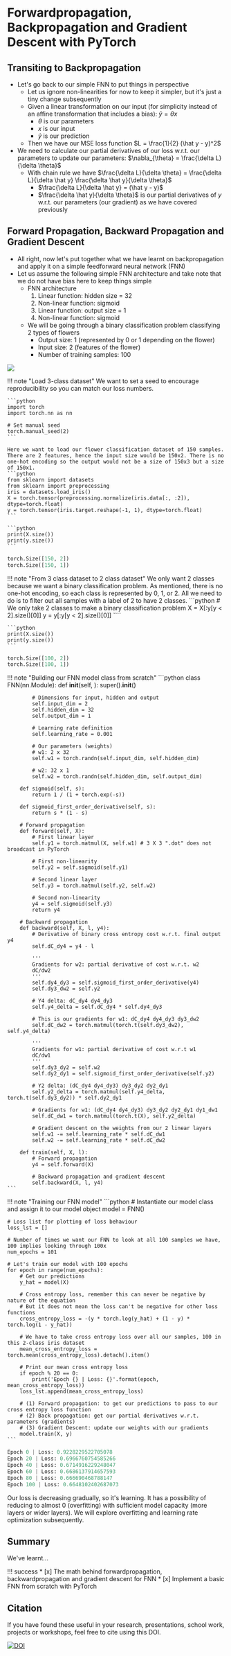# Forwardpropagation, Backpropagation and Gradient Descent with PyTorch

## Transiting to Backpropagation
- Let's go back to our simple FNN to put things in perspective
    - Let us ignore non-linearities for now to keep it simpler, but it's just a tiny change subsequently
    - Given a linear transformation on our input (for simplicity instead of an affine transformation that includes a bias): $\hat y = \theta x$
        - $\theta$ is our parameters
        - $x$ is our input
        - $\hat y$ is our prediction
    - Then we have our MSE loss function $L = \frac{1}{2} (\hat y - y)^2$
- We need to calculate our partial derivatives of our loss w.r.t. our parameters to update our parameters: $\nabla_{\theta} = \frac{\delta L}{\delta \theta}$
    - With chain rule we have $\frac{\delta L}{\delta \theta} = \frac{\delta L}{\delta \hat y} \frac{\delta \hat y}{\delta \theta}$
        - $\frac{\delta L}{\delta \hat y} = (\hat y -  y)$
        - $\frac{\delta \hat y}{\delta \theta}$ is our partial derivatives of $y$ w.r.t. our parameters (our gradient) as we have covered previously
        

## Forward Propagation, Backward Propagation and Gradient Descent
- All right, now let's put together what we have learnt on backpropagation and apply it on a simple feedforward neural network (FNN)
- Let us assume the following simple FNN architecture and take note that we do not have bias here to keep things simple
    - FNN architecture
        1. Linear function: hidden size = 32
        2. Non-linear function: sigmoid
        3. Linear function: output size = 1
        4. Non-linear function: sigmoid
    - We will be going through a binary classification problem classifying 2 types of flowers
        - Output size: 1 (represented by 0 or 1 depending on the flower)
        - Input size: 2 (features of the flower)
        - Number of training samples: 100

![](./images/manual_bp.png) 

!!! note "Load 3-class dataset"
    We want to set a seed to encourage reproducibility so you can match our loss numbers.
    
    ```python
    import torch
    import torch.nn as nn
    
    # Set manual seed
    torch.manual_seed(2)
    ```

    Here we want to load our flower classification dataset of 150 samples. There are 2 features, hence the input size would be 150x2. There is no one-hot encoding so the output would not be a size of 150x3 but a size of 150x1.
    ```python
    from sklearn import datasets
    from sklearn import preprocessing
    iris = datasets.load_iris()
    X = torch.tensor(preprocessing.normalize(iris.data[:, :2]), dtype=torch.float)
    y = torch.tensor(iris.target.reshape(-1, 1), dtype=torch.float)
    ```

    ```python
    print(X.size())
    print(y.size())
    ```

```python
torch.Size([150, 2])
torch.Size([150, 1])
```

!!! note "From 3 class dataset to 2 class dataset"
    We only want 2 classes because we want a binary classification problem. As mentioned, there is no one-hot encoding, so each class is represented by 0, 1, or 2. All we need to do is to filter out all samples with a label of 2 to have 2 classes.
    ```python
    # We only take 2 classes to make a binary classification problem
    X = X[:y[y < 2].size()[0]]
    y = y[:y[y < 2].size()[0]]
    ````

    ```python
    print(X.size())
    print(y.size())
    ```

```python
torch.Size([100, 2])
torch.Size([100, 1])
```
    

!!! note "Building our FNN model class from scratch"
    ```python
    class FNN(nn.Module):
        def __init__(self, ):
            super().__init__()
            
            # Dimensions for input, hidden and output
            self.input_dim = 2
            self.hidden_dim = 32
            self.output_dim = 1
            
            # Learning rate definition
            self.learning_rate = 0.001
            
            # Our parameters (weights)
            # w1: 2 x 32
            self.w1 = torch.randn(self.input_dim, self.hidden_dim)
            
            # w2: 32 x 1
            self.w2 = torch.randn(self.hidden_dim, self.output_dim)
        
        def sigmoid(self, s):
            return 1 / (1 + torch.exp(-s))
        
        def sigmoid_first_order_derivative(self, s):
            return s * (1 - s)
        
        # Forward propagation
        def forward(self, X):
            # First linear layer
            self.y1 = torch.matmul(X, self.w1) # 3 X 3 ".dot" does not broadcast in PyTorch
            
            # First non-linearity
            self.y2 = self.sigmoid(self.y1)
            
            # Second linear layer
            self.y3 = torch.matmul(self.y2, self.w2)
            
            # Second non-linearity
            y4 = self.sigmoid(self.y3)
            return y4
            
        # Backward propagation
        def backward(self, X, l, y4):
            # Derivative of binary cross entropy cost w.r.t. final output y4
            self.dC_dy4 = y4 - l
            
            '''
            Gradients for w2: partial derivative of cost w.r.t. w2
            dC/dw2
            '''
            self.dy4_dy3 = self.sigmoid_first_order_derivative(y4)
            self.dy3_dw2 = self.y2
            
            # Y4 delta: dC_dy4 dy4_dy3
            self.y4_delta = self.dC_dy4 * self.dy4_dy3
            
            # This is our gradients for w1: dC_dy4 dy4_dy3 dy3_dw2
            self.dC_dw2 = torch.matmul(torch.t(self.dy3_dw2), self.y4_delta)
            
            '''
            Gradients for w1: partial derivative of cost w.r.t w1
            dC/dw1
            '''
            self.dy3_dy2 = self.w2
            self.dy2_dy1 = self.sigmoid_first_order_derivative(self.y2)
            
            # Y2 delta: (dC_dy4 dy4_dy3) dy3_dy2 dy2_dy1
            self.y2_delta = torch.matmul(self.y4_delta, torch.t(self.dy3_dy2)) * self.dy2_dy1
            
            # Gradients for w1: (dC_dy4 dy4_dy3) dy3_dy2 dy2_dy1 dy1_dw1
            self.dC_dw1 = torch.matmul(torch.t(X), self.y2_delta)
            
            # Gradient descent on the weights from our 2 linear layers
            self.w1 -= self.learning_rate * self.dC_dw1
            self.w2 -= self.learning_rate * self.dC_dw2
    
        def train(self, X, l):
            # Forward propagation
            y4 = self.forward(X)
            
            # Backward propagation and gradient descent
            self.backward(X, l, y4)
    ```


!!! note "Training our FNN model"
    ```python
    # Instantiate our model class and assign it to our model object
    model = FNN()
    
    # Loss list for plotting of loss behaviour
    loss_lst = []
    
    # Number of times we want our FNN to look at all 100 samples we have, 100 implies looking through 100x
    num_epochs = 101
    
    # Let's train our model with 100 epochs
    for epoch in range(num_epochs):
        # Get our predictions
        y_hat = model(X)
        
        # Cross entropy loss, remember this can never be negative by nature of the equation
        # But it does not mean the loss can't be negative for other loss functions
        cross_entropy_loss = -(y * torch.log(y_hat) + (1 - y) * torch.log(1 - y_hat))
        
        # We have to take cross entropy loss over all our samples, 100 in this 2-class iris dataset
        mean_cross_entropy_loss = torch.mean(cross_entropy_loss).detach().item()
        
        # Print our mean cross entropy loss
        if epoch % 20 == 0:
            print('Epoch {} | Loss: {}'.format(epoch, mean_cross_entropy_loss))
        loss_lst.append(mean_cross_entropy_loss)
        
        # (1) Forward propagation: to get our predictions to pass to our cross entropy loss function
        # (2) Back propagation: get our partial derivatives w.r.t. parameters (gradients)
        # (3) Gradient Descent: update our weights with our gradients
        model.train(X, y)
    ```

```python
Epoch 0 | Loss: 0.9228229522705078
Epoch 20 | Loss: 0.6966760754585266
Epoch 40 | Loss: 0.6714916229248047
Epoch 60 | Loss: 0.6686137914657593
Epoch 80 | Loss: 0.666690468788147
Epoch 100 | Loss: 0.6648102402687073
```

Our loss is decreasing gradually, so it's learning. It has a possibility of reducing to almost 0 (overfitting) with sufficient model capacity (more layers or wider layers). We will explore overfitting and learning rate optimization subsequently.

## Summary
We've learnt...

!!! success
    * [x] The math behind forwardpropagation, backwardpropagation and gradient descent for FNN
    * [x] Implement a basic FNN from scratch with PyTorch
    
## Citation
If you have found these useful in your research, presentations, school work, projects or workshops, feel free to cite using this DOI.

[![DOI](https://zenodo.org/badge/139945544.svg)](https://zenodo.org/badge/latestdoi/139945544) 